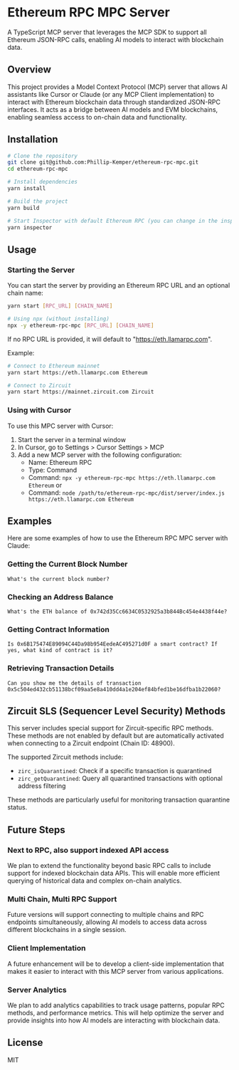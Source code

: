 # Ethereum RPC MPC Server

A TypeScript MCP server that leverages the MCP SDK to support all Ethereum JSON-RPC calls, enabling AI models to interact with blockchain data.

## Overview

This project provides a Model Context Protocol (MCP) server that allows AI assistants like Cursor or Claude (or any MCP Client implementation) to interact with Ethereum blockchain data through standardized JSON-RPC interfaces. It acts as a bridge between AI models and EVM blockchains, enabling seamless access to on-chain data and functionality.

## Installation

```bash
# Clone the repository
git clone git@github.com:Phillip-Kemper/ethereum-rpc-mpc.git
cd ethereum-rpc-mpc

# Install dependencies
yarn install

# Build the project
yarn build

# Start Inspector with default Ethereum RPC (you can change in the inspector settings on )
yarn inspector
```

## Usage

### Starting the Server

You can start the server by providing an Ethereum RPC URL and an optional chain name:

```bash
yarn start [RPC_URL] [CHAIN_NAME]

# Using npx (without installing)
npx -y ethereum-rpc-mpc [RPC_URL] [CHAIN_NAME]
```

If no RPC URL is provided, it will default to "https://eth.llamarpc.com".

Example:

```bash
# Connect to Ethereum mainnet
yarn start https://eth.llamarpc.com Ethereum

# Connect to Zircuit
yarn start https://mainnet.zircuit.com Zircuit
```

### Using with Cursor

To use this MPC server with Cursor:

1. Start the server in a terminal window
2. In Cursor, go to Settings > Cursor Settings > MCP
3. Add a new MCP server with the following configuration:
   - Name: Ethereum RPC
   - Type: Command
   - Command: `npx -y ethereum-rpc-mpc https://eth.llamarpc.com Ethereum`
   or
   - Command: `node /path/to/ethereum-rpc-mpc/dist/server/index.js https://eth.llamarpc.com Ethereum`

## Examples

Here are some examples of how to use the Ethereum RPC MPC server with Claude:

### Getting the Current Block Number

```
What's the current block number?
```

### Checking an Address Balance

```
What's the ETH balance of 0x742d35Cc6634C0532925a3b844Bc454e4438f44e?
```

### Getting Contract Information

```
Is 0x6B175474E89094C44Da98b954EedeAC495271d0F a smart contract? If yes, what kind of contract is it?
```

### Retrieving Transaction Details

```
Can you show me the details of transaction 0x5c504ed432cb51138bcf09aa5e8a410dd4a1e204ef84bfed1be16dfba1b22060?
```

## Zircuit SLS (Sequencer Level Security) Methods

This server includes special support for Zircuit-specific RPC methods. These methods are not enabled by default but are automatically activated when connecting to a Zircuit endpoint (Chain ID: 48900).

The supported Zircuit methods include:

- `zirc_isQuarantined`: Check if a specific transaction is quarantined
- `zirc_getQuarantined`: Query all quarantined transactions with optional address filtering

These methods are particularly useful for monitoring transaction quarantine status.

## Future Steps

### Next to RPC, also support indexed API access

We plan to extend the functionality beyond basic RPC calls to include support for indexed blockchain data APIs. This will enable more efficient querying of historical data and complex on-chain analytics.

### Multi Chain, Multi RPC Support

Future versions will support connecting to multiple chains and RPC endpoints simultaneously, allowing AI models to access data across different blockchains in a single session.

### Client Implementation

A future enhancement will be to develop a client-side implementation that makes it easier to interact with this MCP server from various applications.

### Server Analytics

We plan to add analytics capabilities to track usage patterns, popular RPC methods, and performance metrics. This will help optimize the server and provide insights into how AI models are interacting with blockchain data.

## License

MIT 

